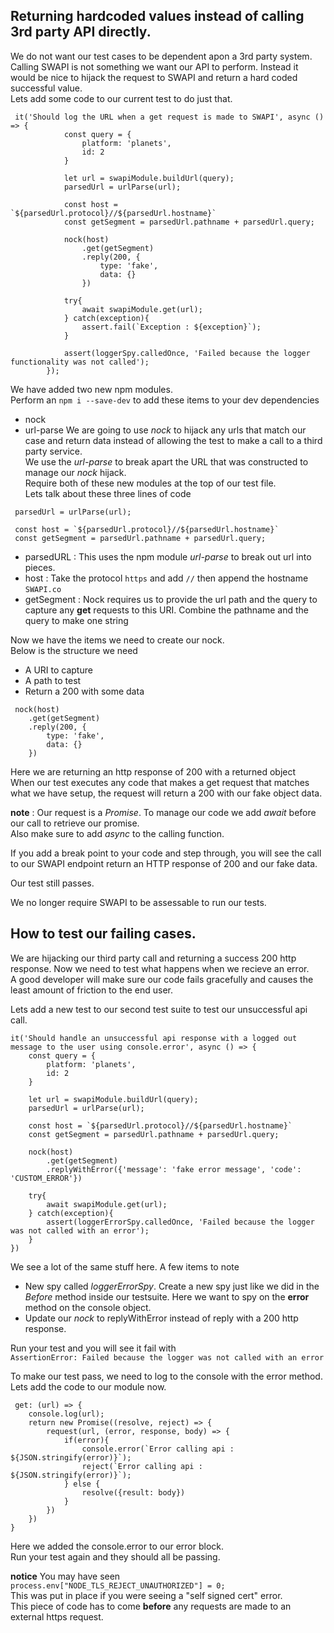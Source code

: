 ## Returning hardcoded values instead of calling 3rd party API directly.
We do not want our test cases to be dependent apon a 3rd party system.  Calling SWAPI is not something we want our API to perform. Instead it would be nice to hijack the request to SWAPI and return a hard coded successful value.  
Lets add some code to our current test to do just that.
```
 it('Should log the URL when a get request is made to SWAPI', async () => {
            const query = {
                platform: 'planets',
                id: 2
            }

            let url = swapiModule.buildUrl(query);
            parsedUrl = urlParse(url);

            const host = `${parsedUrl.protocol}//${parsedUrl.hostname}`
            const getSegment = parsedUrl.pathname + parsedUrl.query;

            nock(host)
                .get(getSegment)
                .reply(200, {
                    type: 'fake',
                    data: {}
                })

            try{
                await swapiModule.get(url);
            } catch(exception){
                assert.fail(`Exception : ${exception}`);
            }

            assert(loggerSpy.calledOnce, 'Failed because the logger functionality was not called');
        });
```
We have added two new npm modules.  
Perform an `npm i --save-dev` to add these items to your dev dependencies
- nock
- url-parse
We are going to use *nock* to hijack any urls that match our case and return data instead of allowing the test to make a call to a third party service.  
We use the *url-parse* to break apart the URL that was constructed to manage our *nock* hijack.  
Require both of these new modules at the top of our test file.  
Lets talk about these three lines of code 
```
 parsedUrl = urlParse(url);

 const host = `${parsedUrl.protocol}//${parsedUrl.hostname}`
 const getSegment = parsedUrl.pathname + parsedUrl.query;

```
- parsedURL : This uses the npm module *url-parse* to break out url into pieces.
- host : Take the protocol `https` and add `//` then append the hostname `SWAPI.co`
- getSegment : Nock requires us to provide the url path and the query to capture any **get** requests to this URI. Combine the pathname and the query to make one string

Now we have the items we need to create our nock.  
Below is the structure we need
- A URI to capture
- A path to test
- Return a 200 with some data
```
 nock(host)
    .get(getSegment)
    .reply(200, {
        type: 'fake',
        data: {}
    })
```
Here we are returning an http response of 200 with a returned object   
When our test executes any code that makes a get request that matches what we have setup, the request will return a 200 with our fake object data.

**note** : Our request is a *Promise*. To manage our code we add *await* before our call to retrieve our promise.  
Also make sure to add *async* to the calling function.

If you add a break point to your code and step through, you will see the call to our SWAPI endpoint return an HTTP response of 200 and our fake data.

Our test still passes.

We no longer require SWAPI to be assessable to run our tests.

## How to test our failing cases.
We are hijacking our third party call and returning a success 200 http response. Now we need to test what happens when we recieve an error.  
A good developer will make sure our code fails gracefully and causes the least amount of friction to the end user.

Lets add a new test to our second test suite to test our unsuccessful api call.

```
it('Should handle an unsuccessful api response with a logged out message to the user using console.error', async () => {
    const query = {
        platform: 'planets',
        id: 2
    }

    let url = swapiModule.buildUrl(query);
    parsedUrl = urlParse(url);

    const host = `${parsedUrl.protocol}//${parsedUrl.hostname}`
    const getSegment = parsedUrl.pathname + parsedUrl.query;

    nock(host)
        .get(getSegment)
        .replyWithError({'message': 'fake error message', 'code': 'CUSTOM_ERROR'})

    try{
        await swapiModule.get(url);
    } catch(exception){
        assert(loggerErrorSpy.calledOnce, 'Failed because the logger was not called with an error');
    }
})
```
We see a lot of the same stuff here. A few items to note
- New spy called *loggerErrorSpy*. Create a new spy just like we did in the *Before* method inside our testsuite. Here we want to spy on the **error** method on the console object.
- Update our *nock* to replyWithError instead of reply with a 200 http response.

Run your test and you will see it fail with  
`AssertionError: Failed because the logger was not called with an error`  

To make our test pass, we need to log to the console with the error method.  
Lets add the code to our module now. 

```
 get: (url) => {
    console.log(url);
    return new Promise((resolve, reject) => {
        request(url, (error, response, body) => {
            if(error){
                console.error(`Error calling api : ${JSON.stringify(error)}`);
                reject(`Error calling api : ${JSON.stringify(error)}`);
            } else {
                resolve({result: body})
            }
        })
    })
}
```
Here we added the console.error to our error block.  
Run your test again and they should all be passing.


**notice** You may have seen  
` process.env["NODE_TLS_REJECT_UNAUTHORIZED"] = 0; `  
This was put in place if you were seeing a "self signed cert" error.  
This piece of code has to come **before** any requests are made to an external https request.
